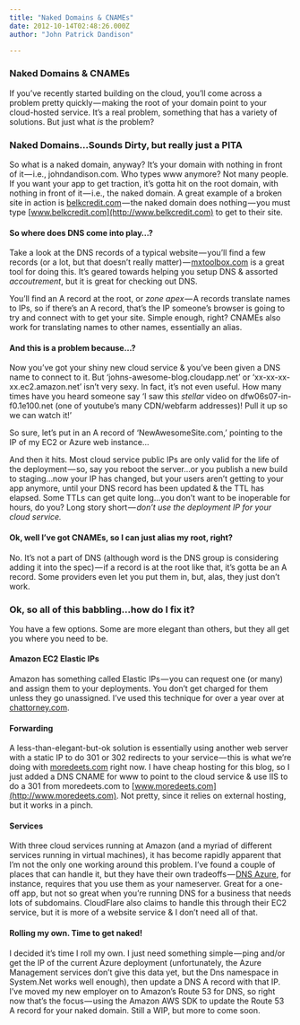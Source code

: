 ```yaml
---
title: "Naked Domains & CNAMEs"
date: 2012-10-14T02:48:26.000Z
author: "John Patrick Dandison"

---
```


### Naked Domains &amp; CNAMEs

If you’ve recently started building on the cloud, you’ll come across a problem pretty quickly — making the root of your domain point to your cloud-hosted service. It’s a real problem, something that has a variety of solutions. But just what _is_ the problem?

### Naked Domains…Sounds Dirty, but really just a PITA

So what is a naked domain, anyway? It’s your domain with nothing in front of it — i.e., johndandison.com. Who types www anymore? Not many people. If you want your app to get traction, it’s gotta hit on the root domain, with nothing in front of it — i.e., the naked domain. A great example of a broken site in action is [belkcredit.com](http://belkcredit.com) — the naked domain does nothing — you must type [www.belkcredit.com](http://www.belkcredit.com) to get to their site.

#### So where does DNS come into play…?

Take a look at the DNS records of a typical website — you’ll find a few records (or a lot, but that doesn’t really matter) — [mxtoolbox.com](http://mxtoolbox.com) is a great tool for doing this. It’s geared towards helping you setup DNS &amp; assorted _accoutrement_, but it is great for checking out DNS.

You’ll find an A record at the root, or _zone apex_ — A records translate names to IPs, so if there’s an A record, that’s the IP someone’s browser is going to try and connect with to get your site. Simple enough, right? CNAMEs also work for translating names to other names, essentially an alias.

#### And this is a problem because…?

Now you’ve got your shiny new cloud service &amp; you’ve been given a DNS name to connect to it. But ‘johns-awesome-blog.cloudapp.net’ or ‘xx-xx-xx-xx.ec2.amazon.net’ isn’t very sexy. In fact, it’s not even useful. How many times have you heard someone say ‘I saw this _stellar_ video on dfw06s07-in-f0.1e100.net (one of youtube’s many CDN/webfarm addresses)! Pull it up so we can watch it!’

So sure, let’s put in an A record of ‘NewAwesomeSite.com,’ pointing to the IP of my EC2 or Azure web instance…

And then it hits. Most cloud service public IPs are only valid for the life of the deployment — so, say you reboot the server…or you publish a new build to staging…now your IP has changed, but your users aren’t getting to your app anymore, until your DNS record has been updated &amp; the TTL has elapsed. Some TTLs can get quite long…you don’t want to be inoperable for hours, do you? Long story short — _don’t use the deployment IP for your cloud service._

#### Ok, well I’ve got CNAMEs, so I can just alias my root, right?

No. It’s not a part of DNS (although word is the DNS group is considering adding it into the spec) — if a record is at the root like that, it’s gotta be an A record. Some providers even let you put them in, but, alas, they just don’t work.

### Ok, so all of this babbling…how do I fix it?

You have a few options. Some are more elegant than others, but they all get you where you need to be.

#### Amazon EC2 Elastic IPs

Amazon has something called Elastic IPs — you can request one (or many) and assign them to your deployments. You don’t get charged for them unless they go unassigned. I’ve used this technique for over a year over at [chattorney.com](http://chattorney.com).

#### Forwarding

A less-than-elegant-but-ok solution is essentially using another web server with a static IP to do 301 or 302 redirects to your service — this is what we’re doing with [moredeets.com](http://moredeets.com) right now. I have cheap hosting for this blog, so I just added a DNS CNAME for www to point to the cloud service &amp; use IIS to do a 301 from moredeets.com to [www.moredeets.com](http://www.moredeets.com). Not pretty, since it relies on external hosting, but it works in a pinch.

#### Services

With three cloud services running at Amazon (and a myriad of different services running in virtual machines), it has become rapidly apparent that I’m not the only one working around this problem. I’ve found a couple of places that can handle it, but they have their own tradeoffs — [DNS Azure](http://dnsazure.com), for instance, requires that you use them as your nameserver. Great for a one-off app, but not so great when you’re running DNS for a business that needs lots of subdomains. CloudFlare also claims to handle this through their EC2 service, but it is more of a website service &amp; I don’t need all of that.

#### Rolling my own. Time to get naked!

I decided it’s time I roll my own. I just need something simple — ping and/or get the IP of the current Azure deployment (unfortunately, the Azure Management services don’t give this data yet, but the Dns namespace in System.Net works well enough), then update a DNS A record with that IP. I’ve moved my new employer on to Amazon’s Route 53 for DNS, so right now that’s the focus — using the Amazon AWS SDK to update the Route 53 A record for your naked domain. Still a WIP, but more to come soon.
